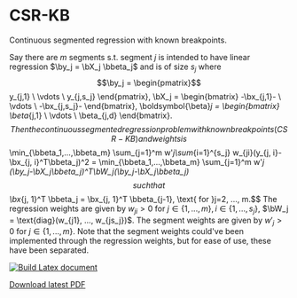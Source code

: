 # CSR-KB

Continuous segmented regression with known breakpoints. 

Say there are $m$ segments s.t. segment $j$ is intended to have linear regression $\by_j = \bX_j \bbeta_j$ and is of size $s_j$ where
$$\by_j = \begin{pmatrix}$$
y_{j,1} \\
\vdots \\
y_{j,s_j}
\end{pmatrix}, \bX_j = 
\begin{bmatrix}
-\bx_{j,1}-  \\
\vdots \\
-\bx_{j,s_j}-
\end{bmatrix}, \boldsymbol{\beta}_j = 
\begin{bmatrix}
\beta_{j,1}  \\
\vdots \\
\beta_{j,d}
\end{bmatrix}.$$
Then the continuous segmented regression problem with known breakpoints (CSR-KB) and weights is
$$\min_{\bbeta_1,...,\bbeta_m} \sum_{j=1}^m w'_j\sum_{i=1}^{s_j} w_{ji}(y_{j, i}-\bx_{j, i}^T\bbeta_j)^2 = \min_{\bbeta_1,...,\bbeta_m} \sum_{j=1}^m w'_j (\by_j-\bX_j\bbeta_j)^T\bW_j(\by_j-\bX_j\bbeta_j)$$
such that
$$\bx_{j, 1}^T \bbeta_j = \bx_{j, 1}^T \bbeta_{j-1}, \text{ for }j=2, ..., m.$$
The regression weights are given by $w_{ji} > 0$ for $j\in \{1, ..., m\}, i \in \{1, ..., s_j\}$, $\bW_j = \text{diag}(w_{j1}, ..., w_{js_j})$. The segment weights are given by $w'_j > 0$ for $j \in \{1, ..., m\}$. Note that the segment weights could've been implemented through the regression weights, but for ease of use, these have been separated. 

[![Build Latex document](https://github.com/SebFoulger/CSR-KB/actions/workflows/build_latex.yaml/badge.svg)](https://github.com/SebFoulger/CSR-KB/actions/workflows/build_latex.yaml)

[Download latest PDF](https://nightly.link/SebFoulger/CSR-KB/workflows/build_latex.yaml/main/PDF.zip)
